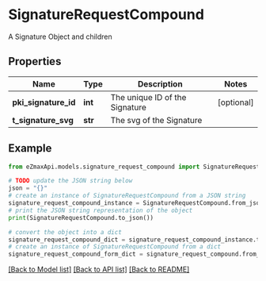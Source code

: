 # SignatureRequestCompound

A Signature Object and children

## Properties

Name | Type | Description | Notes
------------ | ------------- | ------------- | -------------
**pki_signature_id** | **int** | The unique ID of the Signature | [optional] 
**t_signature_svg** | **str** | The svg of the Signature | 

## Example

```python
from eZmaxApi.models.signature_request_compound import SignatureRequestCompound

# TODO update the JSON string below
json = "{}"
# create an instance of SignatureRequestCompound from a JSON string
signature_request_compound_instance = SignatureRequestCompound.from_json(json)
# print the JSON string representation of the object
print(SignatureRequestCompound.to_json())

# convert the object into a dict
signature_request_compound_dict = signature_request_compound_instance.to_dict()
# create an instance of SignatureRequestCompound from a dict
signature_request_compound_form_dict = signature_request_compound.from_dict(signature_request_compound_dict)
```
[[Back to Model list]](../README.md#documentation-for-models) [[Back to API list]](../README.md#documentation-for-api-endpoints) [[Back to README]](../README.md)


